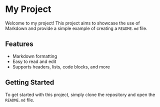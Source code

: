 # My Project

Welcome to my project! This project aims to showcase the use of Markdown and provide a simple example of creating a `README.md` file.

## Features

- Markdown formatting
- Easy to read and edit
- Supports headers, lists, code blocks, and more

## Getting Started

To get started with this project, simply clone the repository and open the `README.md` file.


